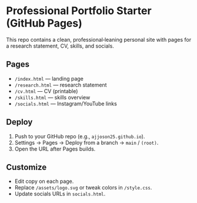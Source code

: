 # Professional Portfolio Starter (GitHub Pages)
This repo contains a clean, professional‑leaning personal site with pages for a research statement, CV, skills, and socials.
## Pages
- `/index.html` — landing page
- `/research.html` — research statement
- `/cv.html` — CV (printable)
- `/skills.html` — skills overview
- `/socials.html` — Instagram/YouTube links
## Deploy
1. Push to your GitHub repo (e.g., `ajjoson25.github.io`).
2. Settings → Pages → Deploy from a branch → `main` / `(root)`.
3. Open the URL after Pages builds.
## Customize
- Edit copy on each page.
- Replace `/assets/logo.svg` or tweak colors in `/style.css`.
- Update socials URLs in `socials.html`.

